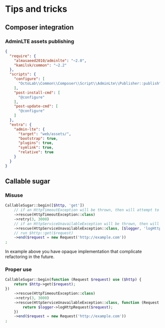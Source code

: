 # Tips and tricks

## Composer integration

### AdminLTE assets publishing

```json
{
  "require": {
    "almasaeed2010/adminlte": "~2.0",
    "kamilsk/common": "~2.2"
  },
  "scripts": {
    "configure": [
      "OctoLab\\Common\\Composer\\Script\\AdminLte\\Publisher::publish"
    ],
    "post-install-cmd": [
      "@configure"
    ],
    "post-update-cmd": [
      "@configure"
    ]
  },
  "extra": {
    "admin-lte": {
      "target": "web/assets/",
      "bootstrap": true,
      "plugins": true,
      "symlink": true,
      "relative": true
    }
  }
}
```

## Callable sugar

### Misuse

```php
CallableSugar::begin([$http, 'get'])
    // if an HttpTimeoutException will be thrown, then will attempt to repeat it three times every three seconds
    ->rescue(HttpTimeoutException::class)
    ->retry(3, 3000)
    // if an HttpServiceUnavailableException will be thrown, then will attempt to write $request into log file
    ->rescue(HttpServiceUnavailableException::class, [$logger, 'logHttpRequest'])
    // run $http::get($request)
    ->end($request = new Request('http://example.com'))
;
```

In example above you have opaque implementation that complicate refactoring in the future.

### Proper use

```php
CallableSugar::begin(function (Request $request) use ($http) {
    return $http->get($request);
})
    ->rescue(HttpTimeoutException::class)
    ->retry(3, 3000)
    ->rescue(HttpServiceUnavailableException::class, function (Request $request) use ($logger) {
        return $logger->logHttpRequest($request);
    })
    ->end($request = new Request('http://example.com'))
;
```
